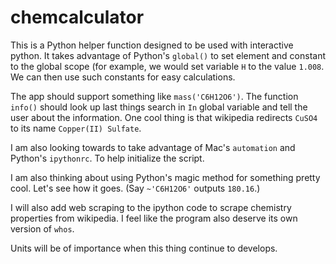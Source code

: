 # chemcalculator

This is a Python helper function designed to be used with interactive python. It takes advantage of Python's `global()` to set element and constant to the global scope (for example, we would set variable `H` to the value `1.008`. We can then use such constants for easy calculations.

The app should support something like `mass('C6H12O6')`. The function `info()` should look up last things search in `In` global variable and tell the user about the information. One cool thing is that wikipedia redirects `CuSO4` to its name `Copper(II) Sulfate`.

I am also looking towards to take advantage of Mac's `automation` and Python's `ipythonrc`. To help initialize the script.

I am also thinking about using Python's magic method for something pretty cool. Let's see how it goes. (Say `~'C6H12O6'` outputs `180.16`.)

I will also add web scraping to the ipython code to scrape chemistry properties from wikipedia. I feel like the program also deserve its own version of `whos`.

Units will be of importance when this thing continue to develops.
